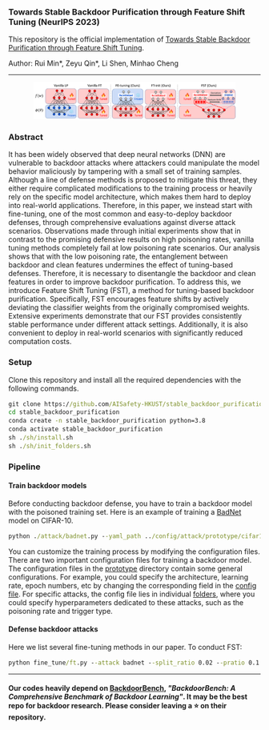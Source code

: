 ### Towards Stable Backdoor Purification through Feature Shift Tuning (NeurIPS 2023)
This repository is the official implementation of [Towards Stable Backdoor Purification through Feature Shift Tuning](https://arxiv.org/abs/2310.01875).

Author: Rui Min*, Zeyu Qin*, Li Shen, Minhao Cheng

----
<div align=center><img src=pics/framework.png  width="80%" height="60%"></div>

### Abstract

It has been widely observed that deep neural networks (DNN) are vulnerable to backdoor attacks where attackers could manipulate the model behavior maliciously by tampering with a small set of training samples. Although a line of defense methods is proposed to mitigate this threat, they either require complicated modifications to the training process or heavily rely on the specific model architecture, which makes them hard to deploy into real-world applications. Therefore, in this paper, we instead start with fine-tuning, one of the most common and easy-to-deploy backdoor defenses, through comprehensive evaluations against diverse attack scenarios. Observations made through initial experiments show that in contrast to the promising defensive results on high poisoning rates, vanilla tuning methods completely fail at low poisoning rate scenarios. Our analysis shows that with the low poisoning rate, the entanglement between backdoor and clean features undermines the effect of tuning-based defenses. Therefore, it is necessary to disentangle the backdoor and clean features in order to improve backdoor purification. To address this, we introduce Feature Shift Tuning (FST), a method for tuning-based backdoor purification. Specifically, FST encourages feature shifts by actively deviating the classifier weights from the originally compromised weights. Extensive experiments demonstrate that our FST provides consistently stable performance under different attack settings. Additionally, it is also convenient to deploy in real-world scenarios with significantly reduced computation costs.

### Setup

Clone this repository and install all the required dependencies with the following commands.
```cmd
git clone https://github.com/AISafety-HKUST/stable_backdoor_purification.git
cd stable_backdoor_purification
conda create -n stable_backdoor_purification python=3.8
conda activate stable_backdoor_purification
sh ./sh/install.sh
sh ./sh/init_folders.sh
```

### Pipeline
#### Train backdoor models
Before conducting backdoor defense, you have to train a backdoor model with the poisoned training set. Here is an example of training a [BadNet](https://arxiv.org/abs/1708.06733) model on CIFAR-10.
```cmd
python ./attack/badnet.py --yaml_path ../config/attack/prototype/cifar10.yaml
```
You can customize the training process by modifying the configuration files. There are two important configuration files for training a backdoor model. The configuration files in the [prototype](config/attack/prototype/cifar10.yaml) directory contain some general configurations. For example, you could specify the architecture, learning rate, epoch numbers, etc by changing the corresponding field in the [config file](config/attack/prototype/cifar10.yaml). For specific attacks, the config file lies in individual [folders](config/attack/badnet), where you could specify hyperparameters dedicated to these attacks, such as the poisoning rate and trigger type.

#### Defense backdoor attacks
Here we list several fine-tuning methods in our paper.
To conduct FST:

```cmd
python fine_tune/ft.py --attack badnet --split_ratio 0.02 --pratio 0.1 --device cuda:2 --lr 0.01 --attack_target 0 --model resnet18 --dataset cifar10 --epochs 10 --initlr 0.1 --ft_mode fst --init --alpha 0.1
```


----
#### Our codes heavily depend on [BackdoorBench](https://github.com/SCLBD/BackdoorBench), *"BackdoorBench: A Comprehensive Benchmark of Backdoor Learning"*. It may be the best repo for backdoor research. Please consider leaving a :star: on their repository.

